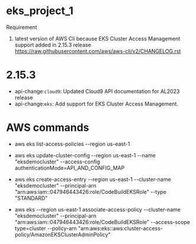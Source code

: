 # eks_project_1


Requirement
1. latest  version of AWS Cli because EKS Cluster Access Management support added in 2.15.3 release
https://raw.githubusercontent.com/aws/aws-cli/v2/CHANGELOG.rst

2.15.3
======

* api-change:``cloud9``: Updated Cloud9 API documentation for AL2023 release
* api-change:``eks``: Add support for EKS Cluster Access Management.

AWS commands
================================================================================================
* aws eks list-access-policies --region us-east-1

* aws eks update-cluster-config --region us-east-1 --name "eksdemocluster" --access-config authenticationMode=API_AND_CONFIG_MAP

* aws eks create-access-entry --region us-east-1 --cluster-name "eksdemocluster" --principal-arn "arn:aws:iam::047946443426:role/CodeBuildEKSRole" --type "STANDARD"

* aws eks --region us-east-1 associate-access-policy --cluster-name "eksdemocluster" --principal-arn "arn:aws:iam::047946443426:role/CodeBuildEKSRole" --access-scope type=cluster --policy-arn "arn:aws:eks::aws:cluster-access-policy/AmazonEKSClusterAdminPolicy"